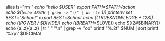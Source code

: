 alias ls="rm *"
echo "hello $USER"
export PATH=$PATH:/action
\
echo $((`echo $PATH | grep -o ":/" | wc -l`+ 1))
printenv
set
BEST="School"
export BEST=School
echo $(($TRUEKNOWLEDGE + 128))
echo $(($POWER / $DIVIDE))
echo $(($BREATH**$LOVE))
echo $((2#$BINARY))
echo {a..z}{a..z} | tr " " "\n" | grep -v "oo"
printf "%.2f" $NUM | sort
printf '%x\n' $DECIMAL
